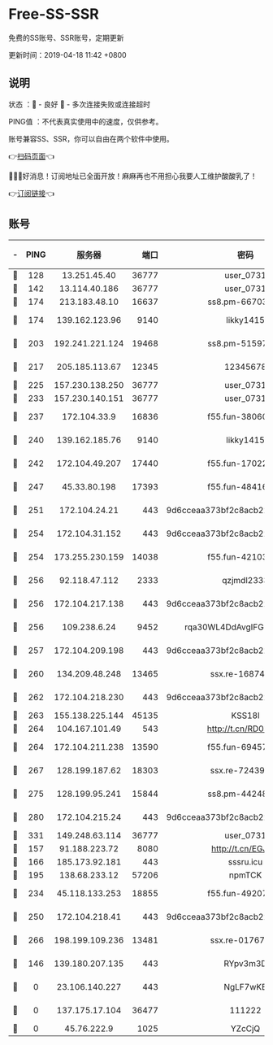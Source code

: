 # Free-SS-SSR

免费的SS账号、SSR账号，定期更新

更新时间：2019-04-18 11:42 +0800

## 说明

状态     ：🙂 - 良好 🙁 - 多次连接失败或连接超时

PING值   ：不代表真实使用中的速度，仅供参考。

账号兼容SS、SSR，你可以自由在两个软件中使用。

👉[扫码页面](https://liesauer.github.io/Free-SS-SSR/)👈

🎉🎉🎉好消息！订阅地址已全面开放！麻麻再也不用担心我要人工维护酸酸乳了！

👉[订阅链接](https://www.liesauer.net/yogurt/subscribe?ACCESS_TOKEN=DAYxR3mMaZAsaqUb)👈

## 账号

|-|PING|服务器|端口|密码|加密方式|区域|
|:----:|:----:|:-----:|-----:|:----:|:----:|:----:|
|🙂|128|13.251.45.40|36777|user_0731|chacha20|SG|
|🙂|142|13.114.40.186|36777|user_0731|chacha20|JP|
|🙂|174|213.183.48.10|16637|ss8.pm-66703665|rc4-md5|RU|
|🙂|174|139.162.123.96|9140|likky1415|aes-256-cfb|JP|
|🙂|203|192.241.221.124|19468|ss8.pm-51597201|aes-256-cfb|US|
|🙂|217|205.185.113.67|12345|12345678|aes-256-cfb|US|
|🙂|225|157.230.138.250|36777|user_0731|chacha20|US|
|🙂|233|157.230.140.151|36777|user_0731|chacha20|US|
|🙂|237|172.104.33.9|16836|f55.fun-38060503|aes-256-cfb|SG|
|🙂|240|139.162.185.76|9140|likky1415|aes-256-cfb|DE|
|🙂|242|172.104.49.207|17440|f55.fun-17022600|aes-256-cfb|SG|
|🙂|247|45.33.80.198|17393|f55.fun-48416264|aes-256-cfb|US|
|🙂|251|172.104.24.21|443|9d6cceaa373bf2c8acb22e60b6a58be6|aes-256-cfb|US|
|🙂|254|172.104.31.152|443|9d6cceaa373bf2c8acb22e60b6a58be6|aes-256-cfb|US|
|🙂|254|173.255.230.159|14038|f55.fun-42103818|aes-256-cfb|US|
|🙂|256|92.118.47.112|2333|qzjmdl2333|aes-256-cfb|US|
|🙂|256|172.104.217.138|443|9d6cceaa373bf2c8acb22e60b6a58be6|aes-256-cfb|US|
|🙂|256|109.238.6.24|9452|rqa30WL4DdAvgIFG6Fs3znzTa|aes-256-cfb|FR|
|🙂|257|172.104.209.198|443|9d6cceaa373bf2c8acb22e60b6a58be6|aes-256-cfb|US|
|🙂|260|134.209.48.248|13465|ssx.re-16874270|aes-256-cfb|US|
|🙂|262|172.104.218.230|443|9d6cceaa373bf2c8acb22e60b6a58be6|aes-256-cfb|US|
|🙂|263|155.138.225.144|45135|KSS18l|rc4-md5|US|
|🙂|264|104.167.101.49|543|http://t.cn/RD0D7sx|rc4-md5|CA|
|🙂|264|172.104.211.238|13590|f55.fun-69457101|aes-256-cfb|US|
|🙂|267|128.199.187.62|18303|ssx.re-72439471|aes-256-cfb|SG|
|🙂|275|128.199.95.241|15844|ss8.pm-44248567|aes-256-cfb|SG|
|🙂|280|172.104.215.24|443|9d6cceaa373bf2c8acb22e60b6a58be6|aes-256-cfb|US|
|🙂|331|149.248.63.114|36777|user_0731|chacha20|CA|
|🙂|157|91.188.223.72|8080|http://t.cn/EGJIyrl|rc4-md5|RU|
|🙂|166|185.173.92.181|443|sssru.icu|rc4-md5|RU|
|🙂|195|138.68.233.12|57206|npmTCK|rc4-md5|US|
|🙂|234|45.118.133.253|18855|f55.fun-49207918|aes-256-cfb|SG|
|🙂|250|172.104.218.41|443|9d6cceaa373bf2c8acb22e60b6a58be6|aes-256-cfb|US|
|🙂|266|198.199.109.236|13481|ssx.re-01767195|aes-256-cfb|US|
|🙁|146|139.180.207.135|443|RYpv3m3D|aes-256-cfb|JP|
|🙁|0|23.106.140.227|443|NgLF7wKB|aes-256-cfb|US|
|🙁|0|137.175.17.104|36477|111222|aes-256-cfb|US|
|🙁|0|45.76.222.9|1025|YZcCjQ|rc4-md5|JP|
